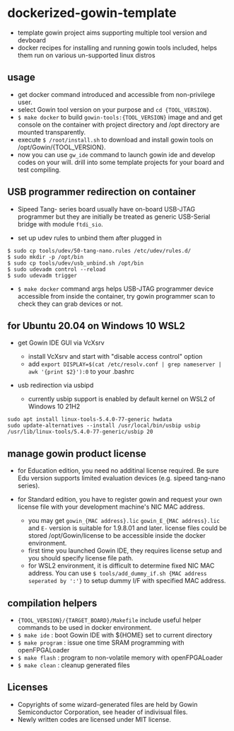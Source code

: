 # dockerized-gowin-template

- template gowin project aims supporting multiple tool version and devboard
- docker recipes for installing and running gowin tools included, helps them run on various un-supported linux distros

## usage

- get docker command introduced and accessible from non-privilege user.
- select Gowin tool version on your purpose and `cd {TOOL_VERSION}`.
- `$ make docker` to build `gowin-tools:{TOOL_VERSION}` image and and get console on the container with project directory and /opt directory are mounted transparently.
- execute `$ /root/install.sh` to download and install gowin tools on /opt/Gowin/{TOOL\_VERSION}.
- now you can use `gw_ide` command to launch gowin ide and develop codes on your will. drill into some template projects for your board and test compiling.

## USB programmer redirection on container

- Sipeed Tang- series board usually have on-board USB-JTAG programmer but they are initially be treated as generic USB-Serial bridge with module `ftdi_sio`.

- set up udev rules to unbind them after plugged in
```
$ sudo cp tools/udev/50-tang-nano.rules /etc/udev/rules.d/
$ sudo mkdir -p /opt/bin
$ sudo cp tools/udev/usb_unbind.sh /opt/bin
$ sudo udevadm control --reload
$ sudo udevadm trigger
```

- `$ make docker` command args helps USB-JTAG programmer device accessible from inside the container, try gowin programmer scan to check they can grab devices or not.

## for Ubuntu 20.04 on Windows 10 WSL2

- get Gowin IDE GUI via VcXsrv
  + install VcXsrv and start with "disable access control" option
  + add `export DISPLAY=$(cat /etc/resolv.conf | grep nameserver | awk '{print $2}'):0` to your .bashrc

- usb redirection via usbipd
  + currently usbip support is enabled by default kernel on WSL2 of Windows 10 21H2

```
sudo apt install linux-tools-5.4.0-77-generic hwdata
sudo update-alternatives --install /usr/local/bin/usbip usbip /usr/lib/linux-tools/5.4.0-77-generic/usbip 20
```

## manage gowin product license

- for Education edition, you need no additinal license required. Be sure Edu version supports limited evaluation devices (e.g. sipeed tang-nano series).

- for Standard edition, you have to register gowin and request your own license file with your development machine's NIC MAC address.
  + you may get `gowin_{MAC address}.lic` `gowin_E_{MAC address}.lic` and `E-` version is suitable for 1.9.8.01 and later. license files could be stored /opt/Gowin/license to be accessible inside the docker environment.
  + first time you launched Gowin IDE, they requires license setup and you should specify license file path.
  + for WSL2 environment, it is difficult to determine fixed NIC MAC address. You can use `$ tools/add_dummy_if.sh {MAC address seperated by ':'}` to setup dummy I/F with specified MAC address.

## compilation helpers

- `{TOOL_VERSION}/{TARGET_BOARD}/Makefile` include useful helper commands to be used in docker environment.
- `$ make ide` : boot Gowin IDE with ${HOME} set to current directory
- `$ make program` : issue one time SRAM programming with openFPGALoader
- `$ make flash` : program to non-volatile memory with openFPGALoader
- `$ make clean` : cleanup generated files

## Licenses

- Copyrights of some wizard-generated files are held by Gowin Semiconductor Corporation, see header of indivisual files.
- Newly written codes are licensed under MIT license.
